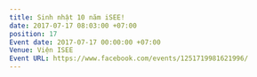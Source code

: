 ```yaml
---
title: Sinh nhật 10 năm iSEE!
date: 2017-07-17 08:03:00 +07:00
position: 17
Event date: 2017-07-17 00:00:00 +07:00
Venue: Viện ISEE
Event URL: https://www.facebook.com/events/1251719981621996/
---
```



